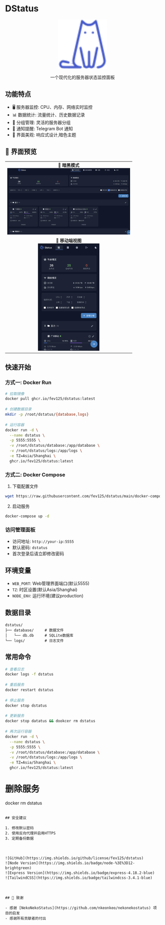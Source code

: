 # DStatus

<div align="center">
    <img src="static/img/logo.svg" alt="DStatus Logo" width="160"/>
    <p>一个现代化的服务器状态监控面板</p>
</div>

## 功能特点

- 🖥️ 服务器监控: CPU、内存、网络实时监控
- 📊 数据统计: 流量统计、历史数据记录
- 👥 分组管理: 灵活的服务器分组
- 🔔 通知提醒: Telegram Bot 通知
- 🎨 界面美观: 响应式设计,暗色主题


## 📸 界面预览

<div align="center">
    <table>
        <tr>
            <td align="center">
                <strong>🌙 暗黑模式</strong><br/>
                <img src="docs/images/dark-mode.png" alt="Dark Mode" width="400"/>
            </td>
        </tr>
        <tr>
            <td align="center">
                <strong>📱 移动端视图</strong><br/>
                <img src="docs/images/mobile-view.png" alt="Mobile View" width="200"/>
            </td>
        </tr>
    </table>
</div>

## 快速开始

### 方式一: Docker Run

```bash
# 拉取镜像
docker pull ghcr.io/fev125/dstatus:latest

# 创建数据目录
mkdir -p /root/dstatus/{database,logs}

# 运行容器
docker run -d \
  --name dstatus \
  -p 5555:5555 \
  -v /root/dstatus/database:/app/database \
  -v /root/dstatus/logs:/app/logs \
  -e TZ=Asia/Shanghai \
  ghcr.io/fev125/dstatus:latest
```

### 方式二: Docker Compose

1. 下载配置文件
```bash
wget https://raw.githubusercontent.com/fev125/dstatus/main/docker-compose.yml
```

2. 启动服务
```bash
docker-compose up -d
```

### 访问管理面板

- 访问地址: `http://your-ip:5555`
- 默认密码: `dstatus`
- 首次登录后请立即修改密码

## 环境变量

- `WEB_PORT`: Web管理界面端口(默认5555)
- `TZ`: 时区设置(默认Asia/Shanghai)
- `NODE_ENV`: 运行环境(建议production)

## 数据目录

```
dstatus/
├── database/     # 数据文件
│   └── db.db     # SQLite数据库
└── logs/         # 日志文件
```

## 常用命令

```bash
# 查看日志
docker logs -f dstatus

# 重启服务
docker restart dstatus

# 停止服务
docker stop dstatus

# 更新服务
docker stop datatus && dookcer rm dstatus 

# 再次运行容器
docker run -d \
  --name dstatus \
  -p 5555:5555 \
  -v /root/dstatus/database:/app/database \
  -v /root/dstatus/logs:/app/logs \
  -e TZ=Asia/Shanghai \
  ghcr.io/fev125/dstatus:latest
```

# 删除服务
docker rm dstatus
```

## 安全建议

1. 修改默认密码
2. 使用反向代理并启用HTTPS
3. 定期备份数据



![GitHub](https://img.shields.io/github/license/fev125/dstatus)
![Node Version](https://img.shields.io/badge/node-%3E%3D12-brightgreen)
![Express Version](https://img.shields.io/badge/express-4.18.2-blue)
![TailwindCSS](https://img.shields.io/badge/tailwindcss-3.4.1-blue)



## 🙏 致谢

- 感谢 [NekoNekoStatus](https://github.com/nkeonkeo/nekonekostatus) 项目的启发
- 感谢所有贡献者的付出


